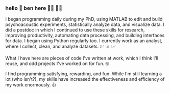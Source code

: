 ### hello :wave: ben here :man_technologist:	:man_scientist:

I began programming daily during my PhD, using MATLAB to edit and build psychoacoustic experiments, statistically analyze data, and visualize data. I did a postdoc in which I continued to use these skills for research, improving productivity, automating data processing, and building interfaces for data. I began using Python regularly too. I currently work as an analyst, where I collect, clean, and analyze datasets. :chart: :bar_chart: :chart_with_upwards_trend:

What I have here are pieces of code I've written at work, which I think I'll reuse, and odd projects I've worked on for fun. :nerd_face:

I find programming satisfying, rewarding, and fun. While I'm still learning a lot (who isn't?), my skills have increased the effectiveness and efficiency of my work enormously. :+1:
